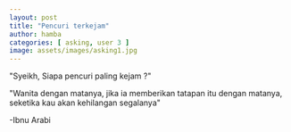 ```yaml
---
layout: post
title: "Pencuri terkejam"
author: hamba
categories: [ asking, user 3 ]
image: assets/images/asking1.jpg
---
```


"Syeikh, Siapa pencuri paling kejam ?"

"Wanita dengan matanya, jika ia memberikan tatapan itu dengan matanya, seketika kau akan kehilangan segalanya"

-Ibnu Arabi

<audio hidden autoplay loop>
  <source src="/assets/audios/golden hours.mp3" type="audio/mpeg">
</audio>


